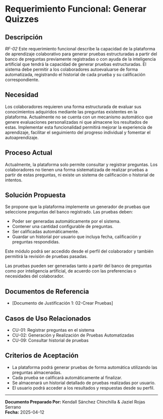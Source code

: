 # Requerimiento Funcional: Generar Quizzes

## Descripción

*RF-02* Este requerimiento funcional describe la capacidad de la plataforma de aprendizaje colaborativo para generar pruebas estructuradas a partir del banco de preguntas previamente registradas o con ayuda de la inteligencia artificial que tendrá la capacidad de generar pruebas estructuradas. El sistema debe permitir a los colaboradores autoevaluarse de forma automatizada, registrando el historial de cada prueba y su calificación correspondiente.

## Necesidad

Los colaboradores requieren una forma estructurada de evaluar sus conocimientos adquiridos mediante las preguntas existentes en la plataforma. Actualmente no se cuenta con un mecanismo automático que genere evaluaciones personalizadas ni que almacene los resultados de estas. Implementar esta funcionalidad permitirá mejorar la experiencia de aprendizaje, facilitar el seguimiento del progreso individual y fomentar el autoaprendizaje.

## Proceso Actual

Actualmente, la plataforma solo permite consultar y registrar preguntas. Los colaboradores no tienen una forma sistematizada de realizar pruebas a partir de estas preguntas, ni existe un sistema de calificación o historial de intentos.

## Solución Propuesta

Se propone que la plataforma implemente un generador de pruebas que seleccione preguntas del banco registrado. Las pruebas deben:

- Poder ser generadas automáticamente por el sistema.
- Contener una cantidad configurable de preguntas.
- Ser calificadas automáticamente.
- Guardar un historial por usuario que incluya fecha, calificación y preguntas respondidas.

Este módulo podrá ser accedido desde el perfil del colaborador y también permitirá la revisión de pruebas pasadas.

Las pruebas pueden ser generadas tanto a partir del banco de preguntas como por inteligencia artificial, de acuerdo con las preferencias o necesidades del colaborador.

## Documentos de Referencia

- [Documento de Justificación 1: 02-Crear Pruebas]

## Casos de Uso Relacionados

- CU-01: Registrar preguntas en el sistema
- CU-02: Generación y Realización de Pruebas Automatizadas
- CU-09: Consultar historial de pruebas

## Criterios de Aceptación

- La plataforma podrá generar pruebas de forma automática utilizando las preguntas almacenadas.
- Cada prueba se calificará automáticamente al finalizar.
- Se almacenará un historial detallado de pruebas realizadas por usuario.
- El usuario podrá acceder a los resultados y respuestas desde su perfil.


---

**Documento Preparado Por:** Kendall Sánchez Chinchilla & Jaziel Rojas Serrano  
**Fecha:** 2025-04-12
